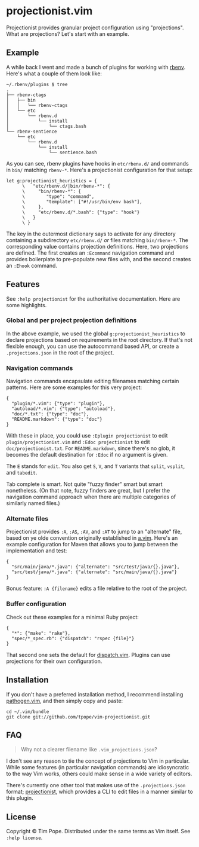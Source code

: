 # projectionist.vim

Projectionist provides granular project configuration using "projections".
What are projections?  Let's start with an example.

## Example

A while back I went and made a bunch of plugins for working with [rbenv][].
Here's what a couple of them look like:

    ~/.rbenv/plugins $ tree
    .
    ├── rbenv-ctags
    │   ├── bin
    │   │   └── rbenv-ctags
    │   └── etc
    │       └── rbenv.d
    │           └── install
    │               └── ctags.bash
    └── rbenv-sentience
        └── etc
            └── rbenv.d
                └── install
                    └── sentience.bash

As you can see, rbenv plugins have hooks in `etc/rbenv.d/` and commands in
`bin/` matching `rbenv-*`.  Here's a projectionist configuration for that
setup:

    let g:projectionist_heuristics = {
          \   "etc/rbenv.d/|bin/rbenv-*": {
          \     "bin/rbenv-*": {
          \        "type": "command",
          \        "template": ["#!/usr/bin/env bash"],
          \     },
          \     "etc/rbenv.d/*.bash": {"type": "hook"}
          \   }
          \ }

The key in the outermost dictionary says to activate for any directory
containing a subdirectory `etc/rbenv.d/` *or* files matching `bin/rbenv-*`.
The corresponding value contains projection definitions.  Here, two
projections are defined.  The first creates an `:Ecommand` navigation command
and provides boilerplate to pre-populate new files with, and the second
creates an `:Ehook` command.

[rails.vim]: https://github.com/tpope/vim-rails
[rbenv]: https://github.com/sstephenson/rbenv

## Features

See `:help projectionist` for the authoritative documentation.  Here are some
highlights.

### Global and per project projection definitions

In the above example, we used the global `g:projectionist_heuristics` to
declare projections based on requirements in the root directory.  If that's
not flexible enough, you can use the autocommand based API, or create a
`.projections.json` in the root of the project.

### Navigation commands

Navigation commands encapsulate editing filenames matching certain patterns.
Here are some examples for this very project:

    {
      "plugin/*.vim": {"type": "plugin"},
      "autoload/*.vim": {"type": "autoload"},
      "doc/*.txt": {"type": "doc"},
      "README.markdown": {"type": "doc"}
    }

With these in place, you could use `:Eplugin projectionist` to edit
`plugin/projectionist.vim` and `:Edoc projectionist` to edit
`doc/projectionist.txt`.  For `README.markdown`, since there's no glob, it
becomes the default destination for `:Edoc` if no argument is given.

The `E` stands for `edit`.  You also get `S`, `V`, and `T` variants that
`split`, `vsplit`, and `tabedit`.

Tab complete is smart.  Not quite "fuzzy finder" smart but smart nonetheless.
(On that note, fuzzy finders are great, but I prefer the navigation command
approach when there are multiple categories of similarly named files.)

### Alternate files

Projectionist provides `:A`, `:AS`, `:AV`, and `:AT` to jump to an "alternate"
file, based on ye olde convention originally established in [a.vim][].  Here's
an example configuration for Maven that allows you to jump between the
implementation and test:

    {
      "src/main/java/*.java": {"alternate": "src/test/java/{}.java"},
      "src/test/java/*.java": {"alternate": "src/main/java/{}.java"}
    }

Bonus feature: `:A {filename}` edits a file relative to the root of the
project.

[a.vim]: http://www.vim.org/scripts/script.php?script_id=31

### Buffer configuration

Check out these examples for a minimal Ruby project:

    {
      "*": {"make": "rake"},
      "spec/*_spec.rb": {"dispatch": "rspec {file}"}
    }

That second one sets the default for [dispatch.vim][].  Plugins can use
projections for their own configuration.

[dispatch.vim]: https://github.com/tpope/vim-dispatch

## Installation

If you don't have a preferred installation method, I recommend
installing [pathogen.vim](https://github.com/tpope/vim-pathogen), and
then simply copy and paste:

    cd ~/.vim/bundle
    git clone git://github.com/tpope/vim-projectionist.git

## FAQ

> Why not a clearer filename like `.vim_projections.json`?

I don't see any reason to tie the concept of projections to Vim in particular.
While some features (in particular navigation commands) are idiosyncratic to
the way Vim works, others could make sense in a wide variety of editors.

There's currently one other tool that makes use of the `.projections.json`
format; [projectionist](https://github.com/glittershark/projectionist), which
provides a CLI to edit files in a manner similar to this plugin.

## License

Copyright © Tim Pope.  Distributed under the same terms as Vim itself.
See `:help license`.
